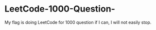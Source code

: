 # LeetCode-1000-Question-
My flag is doing LeetCode for 1000 question if I can, I will not easily stop. 
